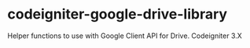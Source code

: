 # codeigniter-google-drive-library
Helper functions to use with Google Client API for Drive. Codeigniter 3.X
